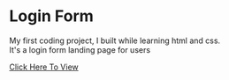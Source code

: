 <h1>Login Form </h1>

<p>My first coding project, I built while learning html and css.<br>It's a login form landing page for users</br></p>

<a href="https://ovsloginapp.netlify.app">Click Here To View</a>
